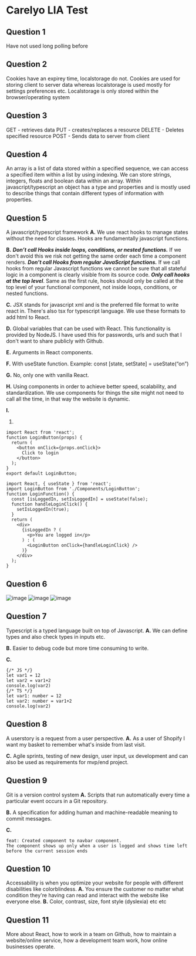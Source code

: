 # Carelyo LIA Test
## Question 1
Have not used long polling before
## Question 2
Cookies have an expirey time, localstorage do not. Cookies are used for storing client to server data whereas localstorage is used mostly for settings preferences etc. Localstorage is only stored within the browser/operating system
## Question 3
GET - retrieves data 
PUT - creates/replaces a resource 
DELETE - Deletes specified resource
POST - Sends data to server from client
## Question 4
An array is a list of data stored within a specified sequence, we can access a specified item within a list by using indexing. We can store strings, integers, floats and boolean data within an array. Within javascript/typescript an object has a type and properties and is mostly used to describe things that contain different types of information with properties.
## Question 5
A javascript/typescript framework
**A.** We use react hooks to manage states without the need for classes. Hooks are fundamentally javascript functions.

**B.**
***Don’t call Hooks inside loops, conditions, or nested functions.*** If we don't avoid this we risk not getting the same order each time a component renders. ***Don’t call Hooks from regular JavaScript functions.*** If we call hooks from regular Javascript functions we cannot be sure that all stateful logic in a component is clearly visible from its source code. ***Only call hooks at the top level***. Same as the first rule, hooks should only be called at the top level of your functional component, not inside loops, conditions, or nested functions.

**C.** JSX stands for javascript xml and is the preferred file format to write react in. There's also tsx for typescript language. We use these formats to add html to React. 

**D.** Global variables that can be used with React. This functionality is provided by NodeJS. I have used this for passwords, urls and such that I don't want to share publicly with Github.

**E.** Arguments in React components.

**F.** With useState function. Example: const [state, setState] = useState(“on”)

**G.** No, only one with vanilla React.

**H.** Using components in order to achieve better speed, scalability, and standardization. We use components for things the site might not need to call all the time, in that way the website is dynamic.

**I.**

1.  
```
import React from 'react';
function LoginButton(props) {
  return (
    <button onClick={props.onClick}>
      Click to login
    </button>
  );
}
export default LoginButton;

import React, { useState } from 'react'; 
import LoginButton from './Components/LoginButton';
function LoginFunction() {
  const [isLoggedIn, setIsLoggedIn] = useState(false);
  function handleLoginClick() {
    setIsLoggedIn(true);
  }
  return (
    <div>
      {isLoggedIn ? (
        <p>You are logged in</p>
      ) : (
        <LoginButton onClick={handleLoginClick} />
      )}
    </div>
  );
}
```
## Question 6
![image](https://user-images.githubusercontent.com/90619276/214799990-ec71f230-1996-4cdc-9f87-07fbbdd1222a.png)
![image](https://user-images.githubusercontent.com/90619276/214800153-e54154f0-b628-40ac-be22-5a917e1e7a95.png)
![image](https://user-images.githubusercontent.com/90619276/214800298-c1569fac-33aa-473a-a7d3-2d8038924870.png)
## Question 7
Typescript is a typed language built on top of Javascript.
**A.** We can define types and also check types in inputs etc.

**B.** Easier to debug code but more time consuming to write.

**C.**
```
{/* JS */}
let var1 = 12
let var2 = var1+2
console.log(var2)
{/* TS */}
let var1: number = 12
let var2: number = var1+2
console.log(var2)
```
## Question 8
A userstory is a request from a user perspective.
**A.**
As a user of Shopify I want my basket to remember what's inside from last visit.

**C.**
Agile sprints, testing of new design, user input, ux development and can also be used as requirements for mvp/end project.

## Question 9
Git is a version control system
**A.** Scripts that run automatically every time a particular event occurs in a Git repository.

**B.** A specification for adding human and machine-readable meaning to commit messages.

**C.** 
```
feat: Created component to navbar component.
The component shows up only when a user is logged and shows time left before the current session ends
```

## Question 10
Accessability is when you optimize your website for people with different disabilities like colorblindess.
**A.** You ensure the customer no matter what condition they're having can read and interact with the website like everyone else.
**B.** Color, contrast, size, font style (dyslexia) etc etc

## Question 11
More about React, how to work in a team on Github, how to maintain a website/online service, how a development team work, how online businesses operate.
